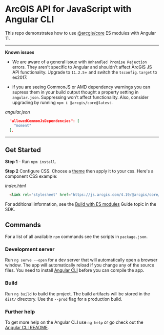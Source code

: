 # ArcGIS API for JavaScript with Angular CLI

This repo demonstrates how to use [@arcgis/core](https://www.npmjs.com/package/@arcgis/core) ES modules with Angular 11. 

---
**Known issues**

* We are aware of a general issue with `Unhandled Promise Rejection` errors. They aren't specific to Angular and shouldn't affect ArcGIS JS API functionality. Upgrade to `11.2.5`+ and switch the `tsconfig.target` to es2017.

* if you are seeing CommonJS or AMD dependency warnings you can supress them in your build output thought a property setting in `angular.json`. Suppressing won't affect functionality. Also, consider upgrading by running `npm i @arcgis/core@latest`.

*angular.json*

```json
  "allowedCommonJsDependencies": [
    "moment"
  ],
```
---

## Get Started

**Step 1** - Run `npm install`. 

**Step 2** Configure CSS. Choose a [theme](https://developers.arcgis.com/javascript/latest/guide/styling/index.html#themes) then apply it to your css. Here's a component CSS example:

*index.html*

```html
  <link rel="stylesheet" href="https://js.arcgis.com/4.19/@arcgis/core/assets/esri/themes/dark/main.css">
```

For additional information, see the [Build with ES modules](https://developers.arcgis.com/javascript/latest/es-modules/) Guide topic in the SDK.

## Commands

For a list of all available `npm` commands see the scripts in `package.json`. 

### Development server

Run `ng serve --open` for a dev server that will automatically open a browser window. The app will automatically reload if you change any of the source files. You need to install [Angular CLI](https://cli.angular.io/) before you can compile the app. 

### Build

Run `ng build` to build the project. The build artifacts will be stored in the `dist/` directory. Use the `--prod` flag for a production build.

### Further help

To get more help on the Angular CLI use `ng help` or go check out the [Angular CLI README](https://github.com/angular/angular-cli/blob/master/README.md).
